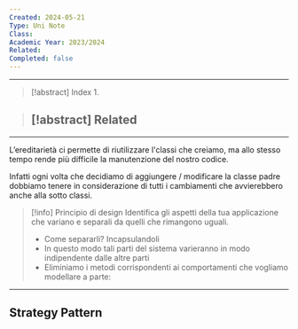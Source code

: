 ```yaml
---
Created: 2024-05-21
Type: Uni Note
Class: 
Academic Year: 2023/2024
Related: 
Completed: false
---
```

---

>[!abstract] Index
>1. 

>[!abstract] Related
>- 

---

L’ereditarietà ci permette di riutilizzare l'classi che creiamo, ma allo stesso tempo rende più difficile la manutenzione del nostro codice.

Infatti ogni volta che decidiamo di aggiungere / modificare la classe padre dobbiamo tenere in considerazione di tutti i cambiamenti che avvierebbero anche alla sotto classi.

>[!info] Principio di design
>Identifica gli aspetti della tua applicazione che variano e separali da quelli che rimangono uguali.
>- Come separarli? Incapsulandoli
>- In questo modo tali parti del sistema varieranno in modo indipendente dalle altre parti
>- Eliminiamo i metodi corrispondenti ai comportamenti che vogliamo modellare a parte:


---
## Strategy Pattern 